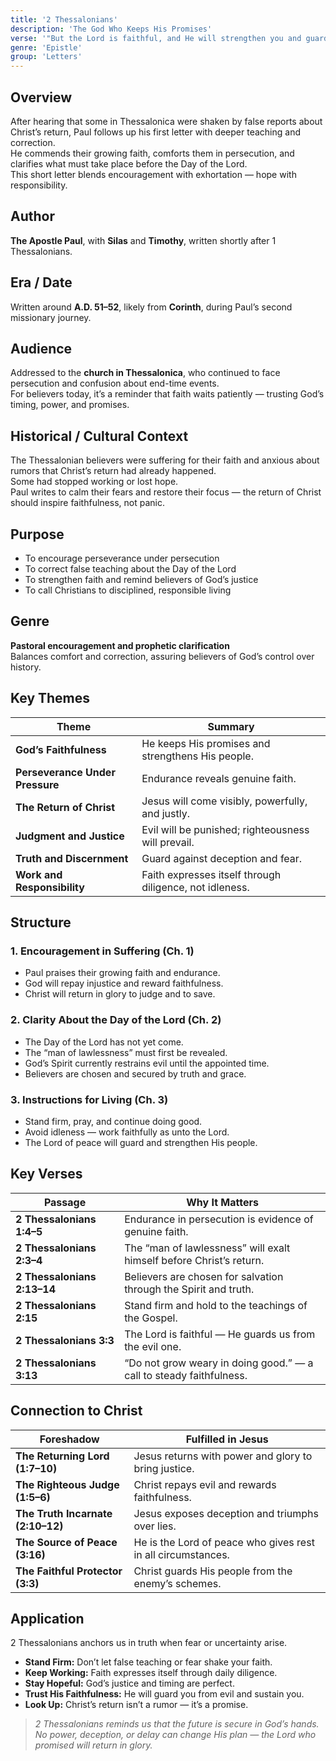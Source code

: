 ```yaml
---
title: '2 Thessalonians'
description: 'The God Who Keeps His Promises'
verse: '"But the Lord is faithful, and He will strengthen you and guard you from the evil one." — 2 Thessalonians 3:3'
genre: 'Epistle'
group: 'Letters'
---
```


## Overview  
After hearing that some in Thessalonica were shaken by false reports about Christ’s return, Paul follows up his first letter with deeper teaching and correction.  
He commends their growing faith, comforts them in persecution, and clarifies what must take place before the Day of the Lord.  
This short letter blends encouragement with exhortation — hope with responsibility.

## Author  
**The Apostle Paul**, with **Silas** and **Timothy**, written shortly after 1 Thessalonians.

## Era / Date  
Written around **A.D. 51–52**, likely from **Corinth**, during Paul’s second missionary journey.

## Audience  
Addressed to the **church in Thessalonica**, who continued to face persecution and confusion about end-time events.  
For believers today, it’s a reminder that faith waits patiently — trusting God’s timing, power, and promises.

## Historical / Cultural Context  
The Thessalonian believers were suffering for their faith and anxious about rumors that Christ’s return had already happened.  
Some had stopped working or lost hope.  
Paul writes to calm their fears and restore their focus — the return of Christ should inspire faithfulness, not panic.

## Purpose  
- To encourage perseverance under persecution  
- To correct false teaching about the Day of the Lord  
- To strengthen faith and remind believers of God’s justice  
- To call Christians to disciplined, responsible living  

## Genre  
**Pastoral encouragement and prophetic clarification**  
Balances comfort and correction, assuring believers of God’s control over history.

## Key Themes  

| Theme | Summary |
|-------|----------|
| **God’s Faithfulness** | He keeps His promises and strengthens His people. |
| **Perseverance Under Pressure** | Endurance reveals genuine faith. |
| **The Return of Christ** | Jesus will come visibly, powerfully, and justly. |
| **Judgment and Justice** | Evil will be punished; righteousness will prevail. |
| **Truth and Discernment** | Guard against deception and fear. |
| **Work and Responsibility** | Faith expresses itself through diligence, not idleness. |

## Structure  

### 1. Encouragement in Suffering (Ch. 1)
- Paul praises their growing faith and endurance.  
- God will repay injustice and reward faithfulness.  
- Christ will return in glory to judge and to save.  

### 2. Clarity About the Day of the Lord (Ch. 2)
- The Day of the Lord has not yet come.  
- The “man of lawlessness” must first be revealed.  
- God’s Spirit currently restrains evil until the appointed time.  
- Believers are chosen and secured by truth and grace.  

### 3. Instructions for Living (Ch. 3)
- Stand firm, pray, and continue doing good.  
- Avoid idleness — work faithfully as unto the Lord.  
- The Lord of peace will guard and strengthen His people.  

## Key Verses  

| Passage | Why It Matters |
|----------|----------------|
| **2 Thessalonians 1:4–5** | Endurance in persecution is evidence of genuine faith. |
| **2 Thessalonians 2:3–4** | The “man of lawlessness” will exalt himself before Christ’s return. |
| **2 Thessalonians 2:13–14** | Believers are chosen for salvation through the Spirit and truth. |
| **2 Thessalonians 2:15** | Stand firm and hold to the teachings of the Gospel. |
| **2 Thessalonians 3:3** | The Lord is faithful — He guards us from the evil one. |
| **2 Thessalonians 3:13** | “Do not grow weary in doing good.” — a call to steady faithfulness. |

## Connection to Christ  

| Foreshadow | Fulfilled in Jesus |
|-------------|-------------------|
| **The Returning Lord (1:7–10)** | Jesus returns with power and glory to bring justice. |
| **The Righteous Judge (1:5–6)** | Christ repays evil and rewards faithfulness. |
| **The Truth Incarnate (2:10–12)** | Jesus exposes deception and triumphs over lies. |
| **The Source of Peace (3:16)** | He is the Lord of peace who gives rest in all circumstances. |
| **The Faithful Protector (3:3)** | Christ guards His people from the enemy’s schemes. |

## Application  
2 Thessalonians anchors us in truth when fear or uncertainty arise.  
- **Stand Firm:** Don’t let false teaching or fear shake your faith.  
- **Keep Working:** Faith expresses itself through daily diligence.  
- **Stay Hopeful:** God’s justice and timing are perfect.  
- **Trust His Faithfulness:** He will guard you from evil and sustain you.  
- **Look Up:** Christ’s return isn’t a rumor — it’s a promise.  

> *2 Thessalonians reminds us that the future is secure in God’s hands. No power, deception, or delay can change His plan — the Lord who promised will return in glory.*
